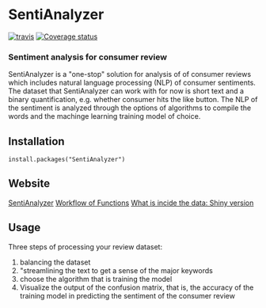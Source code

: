 # SentiAnalyzer

<!-- badges: start -->
[![travis](https://travis-ci.org/zahrakhoshmanesh/SentiAnalyzer.svg?branch=master)](https://travis-ci.org/zahrakhoshmanesh/SentiAnalyzer)
[![Coverage status](https://codecov.io/gh/zahrakhoshmanesh/SentiAnalyzer/branch/master/graph/badge.svg)](https://codecov.io/github/zahrakhoshmanesh/SentiAnalyzer?branch=master)


<!-- badges: end -->

### Sentiment analysis for consumer review

SentiAnalyzer is a "one-stop" solution for analysis of of consumer reviews which includes natural language processing (NLP) of consumer sentiments. The dataset that SentiAnalyzer can work with for now is short text and a binary quantification, e.g. whether consumer hits the like button. The NLP of the sentiment is analyzed through the options of algorithms to compile the words and the machinge learning training model of choice.  

## Installation
`install.packages("SentiAnalyzer")`

## Website
[SentiAnalyzer](https://zahrakhoshmanesh.github.io/SentiAnalyzer/)
[Workflow of Functions](https://zahrakhoshmanesh.github.io/SentiAnalyzer/articles/workflow.html)
[What is incide the data: Shiny version](https://joeybudi.shinyapps.io/zahra/)



## Usage
Three steps of processing your review dataset: 
1. balancing the dataset
2. "streamlining the text to get a sense of the major keywords
3. choose the algorithm that is training the model 
4. Visualize the output of the confusion matrix, that is, the accuracy of the training model in predicting the sentiment of the consumer review

